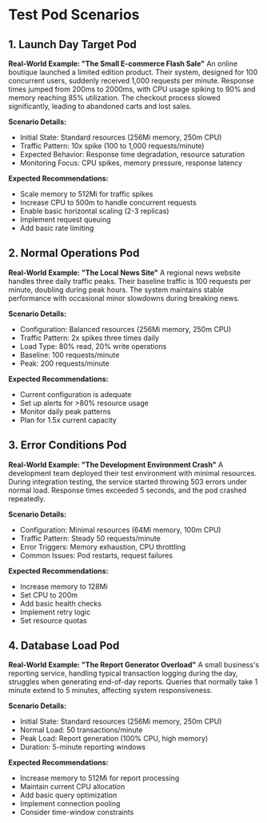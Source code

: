 # Test Pod Scenarios

## 1. Launch Day Target Pod
**Real-World Example: "The Small E-commerce Flash Sale"**
An online boutique launched a limited edition product. Their system, designed for 100 concurrent users, suddenly received 1,000 requests per minute. Response times jumped from 200ms to 2000ms, with CPU usage spiking to 90% and memory reaching 85% utilization. The checkout process slowed significantly, leading to abandoned carts and lost sales.

**Scenario Details:**
- Initial State: Standard resources (256Mi memory, 250m CPU)
- Traffic Pattern: 10x spike (100 to 1,000 requests/minute)
- Expected Behavior: Response time degradation, resource saturation
- Monitoring Focus: CPU spikes, memory pressure, response latency

**Expected Recommendations:**
- Scale memory to 512Mi for traffic spikes
- Increase CPU to 500m to handle concurrent requests
- Enable basic horizontal scaling (2-3 replicas)
- Implement request queuing
- Add basic rate limiting

## 2. Normal Operations Pod
**Real-World Example: "The Local News Site"**
A regional news website handles three daily traffic peaks. Their baseline traffic is 100 requests per minute, doubling during peak hours. The system maintains stable performance with occasional minor slowdowns during breaking news.

**Scenario Details:**
- Configuration: Balanced resources (256Mi memory, 250m CPU)
- Traffic Pattern: 2x spikes three times daily
- Load Type: 80% read, 20% write operations
- Baseline: 100 requests/minute
- Peak: 200 requests/minute

**Expected Recommendations:**
- Current configuration is adequate
- Set up alerts for >80% resource usage
- Monitor daily peak patterns
- Plan for 1.5x current capacity

## 3. Error Conditions Pod
**Real-World Example: "The Development Environment Crash"**
A development team deployed their test environment with minimal resources. During integration testing, the service started throwing 503 errors under normal load. Response times exceeded 5 seconds, and the pod crashed repeatedly.

**Scenario Details:**
- Configuration: Minimal resources (64Mi memory, 100m CPU)
- Traffic Pattern: Steady 50 requests/minute
- Error Triggers: Memory exhaustion, CPU throttling
- Common Issues: Pod restarts, request failures

**Expected Recommendations:**
- Increase memory to 128Mi
- Set CPU to 200m
- Add basic health checks
- Implement retry logic
- Set resource quotas

## 4. Database Load Pod
**Real-World Example: "The Report Generator Overload"**
A small business's reporting service, handling typical transaction logging during the day, struggles when generating end-of-day reports. Queries that normally take 1 minute extend to 5 minutes, affecting system responsiveness.

**Scenario Details:**
- Initial State: Standard resources (256Mi memory, 250m CPU)
- Normal Load: 50 transactions/minute
- Peak Load: Report generation (100% CPU, high memory)
- Duration: 5-minute reporting windows

**Expected Recommendations:**
- Increase memory to 512Mi for report processing
- Maintain current CPU allocation
- Add basic query optimization
- Implement connection pooling
- Consider time-window constraints